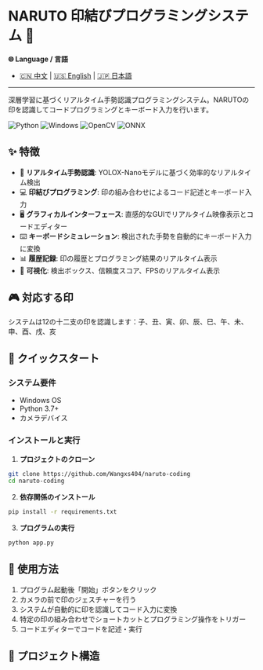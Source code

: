 # NARUTO 印結びプログラミングシステム 🥷

<!-- Language Switch -->
**🌐 Language / 言語**
- [🇨🇳 中文](README.md) | [🇺🇸 English](README_EN.md) | [🇯🇵 日本語](README_JP.md)

---

深層学習に基づくリアルタイム手勢認識プログラミングシステム。NARUTOの印を認識してコードプログラミングとキーボード入力を行います。

![Python](https://img.shields.io/badge/Python-3.7+-blue.svg)
![Windows](https://img.shields.io/badge/Platform-Windows-blue.svg)
![OpenCV](https://img.shields.io/badge/OpenCV-4.0+-green.svg)
![ONNX](https://img.shields.io/badge/ONNX-Runtime-orange.svg)

## ✨ 特徴

- 🎯 **リアルタイム手勢認識**: YOLOX-Nanoモデルに基づく効率的なリアルタイム検出
- 💻 **印結びプログラミング**: 印の組み合わせによるコード記述とキーボード入力
- 🖥️ **グラフィカルインターフェース**: 直感的なGUIでリアルタイム映像表示とコードエディター
- ⌨️ **キーボードシミュレーション**: 検出された手勢を自動的にキーボード入力に変換
- 📊 **履歴記録**: 印の履歴とプログラミング結果のリアルタイム表示
- 🎨 **可視化**: 検出ボックス、信頼度スコア、FPSのリアルタイム表示

## 🎮 対応する印

システムは12の十二支の印を認識します：子、丑、寅、卯、辰、巳、午、未、申、酉、戌、亥

## 🚀 クイックスタート

### システム要件

- Windows OS
- Python 3.7+
- カメラデバイス

### インストールと実行

1. **プロジェクトのクローン**
```bash
git clone https://github.com/Wangxs404/naruto-coding
cd naruto-coding
```

2. **依存関係のインストール**
```bash
pip install -r requirements.txt
```

3. **プログラムの実行**
```bash
python app.py
```

## 🎯 使用方法

1. プログラム起動後「開始」ボタンをクリック
2. カメラの前で印のジェスチャーを行う
3. システムが自動的に印を認識してコード入力に変換
4. 特定の印の組み合わせでショートカットとプログラミング操作をトリガー
5. コードエディターでコードを記述・実行

## 📁 プロジェクト構造